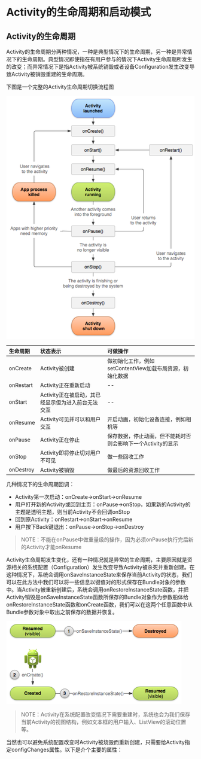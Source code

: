 # Activity的生命周期和启动模式

## Activity的生命周期

Activity的生命周期分两种情况，一种是典型情况下的生命周期，另一种是异常情况下的生命周期。典型情况即使指在有用户参与的情况下Activity生命周期所发生的改变；而异常情况下是指Activity被系统销毁或者设备Configuration发生改变导致Activity被销毁重建的生命周期。

下图是一个完整的Activity生命周期切换流程图

![](../Image/activity_lifecycle.png)

|生命周期|状态表示|可做操作|
|:-----|:-------|:----------|
|onCreate|Activity被创建|做初始化工作，例如setContentView加载布局资源，初始化数据|
|onRestart|Activity正在重新启动|--|
|onStart|Activity正在被启动，其已经显示但为进入前台无法交互|--|
|onResume|Activity可见并可以和用户交互|开启动画，初始化设备连接，例如相机等|
|onPause|Activity正在停止|保存数据，停止动画，但不能耗时否则会影响下一个Activity的显示|
|onStop|Activity即将停止切对用户不可见|做一些回收工作|
|onDestroy|Activity被销毁|做最后的资源回收工作|

几种情况下的生命周期回调：

* Activity第一次启动：onCreate->onStart->onResume
* 用户打开新的Activity或回到主页：onPause->onStop，如果新的Activity的主题是透明主题，则当前Activity不会回调onStop
* 回到原Activity：onRestart->onStart->onResume
* 用户按下Back键退出：onPause->onStop->onDestroy

> NOTE：不能在onPause中做重量级的操作，因为必须onPause执行完后新的Activity才能onResume

Activity生命周期发生变化，还有一种情况就是异常的生命周期，主要原因就是资源相关的系统配置（Configuration）发生改变导致Activity被杀死并重新创建。在这种情况下，系统会调用onSaveInstanceState来保存当前Activity的状态，我们可以在此方法中我们可以将一些信息以键值对的形式保存在Bundle对象的参数中。当Activity被重新创建后，系统会调用onRestoreInstanceState函数，并把Activity销毁是onSaveInstanceState函数所保存的Bundle对象作为参数船体给onRestoreInstanceState函数和onCreate函数，我们可以在这两个任意函数中从Bundle参数对象中取出之前保存的数据并恢复。

![](../Image/image3-sml.png)

> NOTE：Activity在系统配置改变情况下需要重建时，系统也会为我们保存当前Activity的视图结构，例如文本框的用户输入、ListView的滚动位置等。

当然也可以避免系统配置改变时Activity被烧毁而重新创建，只需要给Activity指定configChanges属性。以下是介个主要的属性：
